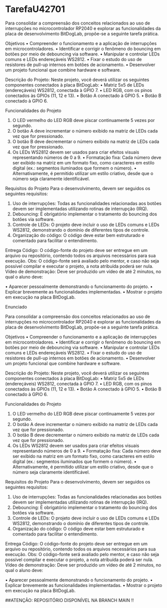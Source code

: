 # TarefaU42701
Para consolidar a compreensão dos conceitos relacionados ao uso de interrupções no
microcontrolador RP2040 e explorar as funcionalidades da placa de desenvolvimento BitDogLab, propõe-se
a seguinte tarefa prática.


Objetivos
• Compreender o funcionamento e a aplicação de interrupções em microcontroladores.
• Identificar e corrigir o fenômeno do bouncing em botões por meio de debouncing via software.
• Manipular e controlar LEDs comuns e LEDs endereçáveis WS2812.
• Fixar o estudo do uso de resistores de pull-up internos em botões de acionamento.
• Desenvolver um projeto funcional que combine hardware e software.


Descrição do Projeto:
Neste projeto, você deverá utilizar os seguintes componentes conectados à placa BitDogLab:
• Matriz 5x5 de LEDs (endereçáveis) WS2812, conectada à GPIO 7.
• LED RGB, com os pinos conectados às GPIOs (11, 12 e 13).
• Botão A conectado à GPIO 5.
• Botão B conectado à GPIO 6.


Funcionalidades do Projeto
1. O LED vermelho do LED RGB deve piscar continuamente 5 vezes por segundo.
2. O botão A deve incrementar o número exibido na matriz de LEDs cada vez que for pressionado.
3. O botão B deve decrementar o número exibido na matriz de LEDs cada vez que for pressionado.
4. Os LEDs WS2812 devem ser usados para criar efeitos visuais representando números de 0 a 9.
• Formatação fixa: Cada número deve ser exibido na matriz em um formato fixo, como
caracteres em estilo digital (ex.: segmentos iluminados que formem o número).
• Alternativamente, é permitido utilizar um estilo criativo, desde que o número seja claramente
identificável.


Requisitos do Projeto
Para o desenvolvimento, devem ser seguidos os seguintes requisitos:
1. Uso de interrupções: Todas as funcionalidades relacionadas aos botões devem ser implementadas
utilizando rotinas de interrupção (IRQ).
2. Debouncing: É obrigatório implementar o tratamento do bouncing dos botões via software.
3. Controle de LEDs: O projeto deve incluir o uso de LEDs comuns e LEDs WS2812, demonstrando o
domínio de diferentes tipos de controle.
4. Organização do código: O código deve estar bem estruturado e comentado para facilitar o
entendimento.


Entrega
Código: O código-fonte do projeto deve ser entregue em um arquivo ou repositório, contendo todos os
arquivos necessários para sua execução. Obs: O código-fonte será avaliado pelo mentor, e caso não seja
possível compilar e executar o projeto, a nota atribuída poderá ser nula.
Vídeo de demonstração: Deve ser produzido um vídeo de até 2 minutos, no qual o aluno deve:


• Aparecer pessoalmente demonstrando o funcionamento do projeto.
• Explicar brevemente as funcionalidades implementadas.
• Mostrar o projeto em execução na placa BitDogLab.

Enunciado

Para consolidar a compreensão dos conceitos relacionados ao uso de interrupções no
microcontrolador RP2040 e explorar as funcionalidades da placa de desenvolvimento BitDogLab, propõe-se
a seguinte tarefa prática.


Objetivos
• Compreender o funcionamento e a aplicação de interrupções em microcontroladores.
• Identificar e corrigir o fenômeno do bouncing em botões por meio de debouncing via software.
• Manipular e controlar LEDs comuns e LEDs endereçáveis WS2812.
• Fixar o estudo do uso de resistores de pull-up internos em botões de acionamento.
• Desenvolver um projeto funcional que combine hardware e software.


Descrição do Projeto:
Neste projeto, você deverá utilizar os seguintes componentes conectados à placa BitDogLab:
• Matriz 5x5 de LEDs (endereçáveis) WS2812, conectada à GPIO 7.
• LED RGB, com os pinos conectados às GPIOs (11, 12 e 13).
• Botão A conectado à GPIO 5.
• Botão B conectado à GPIO 6.


Funcionalidades do Projeto
1. O LED vermelho do LED RGB deve piscar continuamente 5 vezes por segundo.
2. O botão A deve incrementar o número exibido na matriz de LEDs cada vez que for pressionado.
3. O botão B deve decrementar o número exibido na matriz de LEDs cada vez que for pressionado.
4. Os LEDs WS2812 devem ser usados para criar efeitos visuais representando números de 0 a 9.
• Formatação fixa: Cada número deve ser exibido na matriz em um formato fixo, como
caracteres em estilo digital (ex.: segmentos iluminados que formem o número).
• Alternativamente, é permitido utilizar um estilo criativo, desde que o número seja claramente
identificável.


Requisitos do Projeto
Para o desenvolvimento, devem ser seguidos os seguintes requisitos:
1. Uso de interrupções: Todas as funcionalidades relacionadas aos botões devem ser implementadas
utilizando rotinas de interrupção (IRQ).
2. Debouncing: É obrigatório implementar o tratamento do bouncing dos botões via software.
3. Controle de LEDs: O projeto deve incluir o uso de LEDs comuns e LEDs WS2812, demonstrando o
domínio de diferentes tipos de controle.
4. Organização do código: O código deve estar bem estruturado e comentado para facilitar o
entendimento.


Entrega
Código: O código-fonte do projeto deve ser entregue em um arquivo ou repositório, contendo todos os
arquivos necessários para sua execução. Obs: O código-fonte será avaliado pelo mentor, e caso não seja
possível compilar e executar o projeto, a nota atribuída poderá ser nula.
Vídeo de demonstração: Deve ser produzido um vídeo de até 2 minutos, no qual o aluno deve:


• Aparecer pessoalmente demonstrando o funcionamento do projeto.
• Explicar brevemente as funcionalidades implementadas.
• Mostrar o projeto em execução na placa BitDogLab.

##ATENÇÂO: REPOSITÓRIO DISPONÍVEL NA BRANCH MAIN !!

